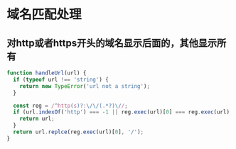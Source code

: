 # 域名匹配处理

## 对http或者https开头的域名显示后面的，其他显示所有

``` JavaScript
function handleUrl(url) {
  if (typeof url !== 'string') {
    return new TypeError('url not a string');
  }

  const reg = /^http(s)?:\/\/(.*?)\//;
  if (url.indexOf('http') === -1 || reg.exec(url)[0] === reg.exec(url).input) {
    return url;
  }
  return url.replce(reg.exec(url)[0], '/');
}
```
